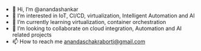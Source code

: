 - 👋 Hi, I’m @anandashankar
- 👀 I’m interested in IoT, CI/CD, virtualization, Intelligent Automation and AI
- 🌱 I’m currently learning virtualization, container orchestration   
- 💞️ I’m looking to collaborate on cloud integration, Automation and AI related projects 
- 📫 How to reach me anandaschakraborti@gmail.com

<!---
anandashankar/anandashankar is a ✨ special ✨ repository because its `README.md` (this file) appears on your GitHub profile.
You can click the Preview link to take a look at your changes.
--->
